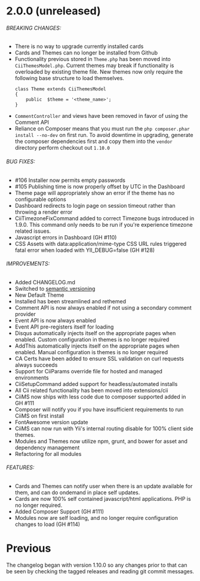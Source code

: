 # 2.0.0 (unreleased)

###### BREAKING CHANGES:
	
- There is no way to upgrade currently installed cards
- Cards and Themes can no longer be installed from Github
- Functionality previous stored in ```Theme.php``` has been moved into ```CiiThemesModel.php```. Current themes may break if functionality is overloaded by existing theme file. New themes now only require the following base structure to load themselves.
	```
	class Theme extends CiiThemesModel
	{
	    public  $theme = '<theme_name>';
	}
	```
- ```CommentController``` and views have been removed in favor of using the Comment API
- Reliance on Composer means that you must run the ```php composer.phar install --no-dev``` on first run. To avoid downtime in upgrading, generate the composer dependencies first and copy them into the ```vendor``` directory perform checkout out ```1.10.0```

###### BUG FIXES:

- #106 Installer now permits empty passwords
- #105 Publishing time is now properly offset by UTC in the Dashboard
- Theme page will appropriately show an error if the theme has no configurable options
- Dashboard redirects to login page on session timeout rather than throwing a render error
- CiiTimezoneFixCommand added to correct Timezone bugs introduced in 1.9.0. This command only needs to be run if you're experience timezone related issues.
- Javascript errors in Dashboard (GH #110)
- CSS Assets with data:application/mime-type CSS URL rules triggered fatal error when loaded with YII_DEBUG=false (GH #128)

###### IMPROVEMENTS:

- Added CHANGELOG.md
- Switched to [semantic versioning](http://semver.org/)
- New Default Theme
- Installed has been streamlined and rethemed
- Comment API is now always enabled if not using a secondary comment provider
- Event API is now always enabled
- Event API pre-registers itself for loading
- Disqus automatically injects itself on the appropriate pages when enabled. Custom configuration in themes is no longer required
- AddThis automatically injects itself on the appropriate pages when enabled. Manual configuration is themes is no longer required
- CA Certs have been added to ensure SSL validation on curl requests always succeeds
- Support for CiiParams override file for hosted and managed environments
- CiiSetupCommand added support for headless/automated installs
- All Cii related functionality has been moved into extensions/cii
- CiiMS now ships with less code due to composer supported added in GH #111
- Composer will notify you if you have insufficient requirements to run CiiMS on first install
- FontAwesome version update
- CiiMS can now run with Yii's internal routing disable for 100% client side themes.
- Modules and Themes now utilize npm, grunt, and bower for asset and dependency management
- Refactoring for all modules

###### FEATURES:

- Cards and Themes can notify user when there is an update available for them, and can do ondemand in place self updates.
- Cards are now 100% self contained javascript/html applications. PHP is no longer required.
- Added Composer Support (GH #111)
- Modules now are self loading, and no longer require configuration changes to load (GH #114)

# Previous

The changelog began with version 1.10.0 so any changes prior to that can be seen by checking the tagged releases and reading git commit messages.